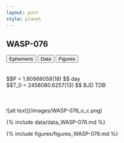 ```yaml
---
layout: post
style: planet
---
```

<script src="../js/planets.js"></script>

## WASP-076

<!-- Tab links -->
<div class="tab">
<button class="tablinks" onclick="openCity(event, 'Ephemeris')">Ephemeris</button>
<button class="tablinks" onclick="openCity(event, 'Data')">Data</button>
<button class="tablinks" onclick="openCity(event, 'Figures')">Figures</button>
</div>

<!-- Tab content -->
<div id="Ephemeris" class="tabcontent" markdown="1">
<br/><br/>
$$P = 1.80988058(18) $$ day <br/>
$$T_0 = 2458080.6257(13) $$ BJD TDB
<br/><br/>
<br/><br/>
![alt text](/images/WASP-076_o_c.png)
</div>


<div id="Data" class="tabcontent" markdown="1">

{% include data/data_WASP-076.md %}

</div>

<div id="Figures" class="tabcontent" markdown="1">
{% include figures/figures_WASP-076.md %}
</div>


<script src="../js/tabs.js"></script>


